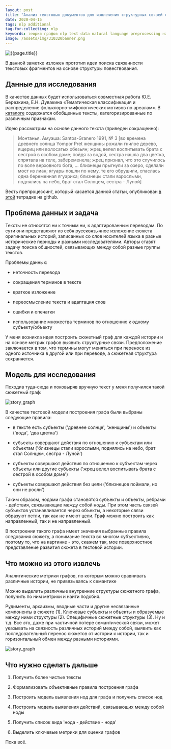 ```yaml
---
layout: post
title: "Анализ текстовых документов для извлечения структурных связей с другими документами"
date: 2020-04-15
tags: nlp additional
tag-for-collecting: nlp
keywords: теория графов nlp text data natural language preprocessing направленный граф cs224w
image: /assets/img/310320banner.png
---
```


![{{page.title}}](../../..{{page.image}})

В данной заметке изложен прототип идеи поиска связанности текстовых фрагментов на основе структуры повествования.

## Данные для исследования

В качестве данных будет использоваться совместная работа Ю.Е. Березкина, Е.Н. Дувакина «Тематическая классификация и распределение фольклорно-мифологических мотивов по ареалам». В [каталоге](http://www.ruthenia.ru/folklore/berezkin/) содержатся обобщенные тексты, категоризированные по различным признакам.

Идею рассмотрим на основе данного текста (приведен сокращенно):

> Монтанья. Амуэша: Santos-Granero 1991, № 3 [во времена древнего солнца Yompor Pret женщины рожали гнилое дерево, ящериц или волосатых обезьян; жрец велел воспитывать брата с сестрой в особом доме; пойдя за водой, сестра нашла два цветка, спрятала на теле, забеременела; жрец признал, что это случилось по воле верховного бога, ... близнецы прыгнули за озеро, сделали мост из лиан; ягуары пошли по нему, те его обрушили, спаслась одна беременная ягуариха; близнецы стали взрослыми, поднялись на небо, брат стал Солнцем, сестра - Луной]

Весть препроцессинг, который касается данной статьи, опубликован [в этой](https://github.com/KonstantinKlepikov/SGmyth/blob/master/kernels/story_graph_prototype.ipynb) тетрадке на github.

## Проблема данных и задача

Тексты не относятся ни к точным ни, к адаптированным переводам. По сути они представляют из себя русскоязычное изложение сюжета оригинальных историй, записанных со слов носителей языка в разные исторические периоды и разными исследователями. Авторы ставят задачу поиска общностей, связывающих между собой разные группы текстов.

Проблемы данных:

- неточность перевода

- сокращения терминов в тексте

- краткое изложение

- переосмысление текста и адаптация слов

- ошибки и опечатки

- использование множества терминов по отношению к одному субъекту/объекту

У меня возникла идея построить сюжетный граф для каждой истории и на основе метрик графов выявить структурные связи. Предположение заключается в том, что термины могут меняться при переносе из одного источника в другой или при переводе, а сюжетная структура сохраняется.

## Модель для исследования

Походив туда-сюда и поковыряв вручную текст у меня получился такой сюжетный граф:

![story_graph](../../../assets/img/150420-01.png)

В качестве тестовой модели построения графа были выбраны следующие правила:

- в тексте есть субъекты ('древнеe солнце', 'женщины') и объекты ('вода', 'два цветка')

- субьекты совершают действия по отношению к субъектам или объектам ('близнецы стали взрослыми, поднялись на небо, брат стал Солнцем, сестра - Луной')

- субъекты совершают действия по отношению к субъектам через объекты или другие субъекты ('жрец велел воспитывать брата с сестрой в особом доме')

- субъекты совершают действия без цели ('близнецов поймали, но они не росли')

Таким образом, нодами графа становятся субъекты и объекты, ребрами - действия, связывающие между собой ноды. При этом часть связей субъектов устанавливается через объекты, а некоторые связи образуют петли, так как не имеют цели. Граф можно построить как направленный, так и не направленный.

В построении такого графа имеет значения выбранные правила следования сюжету, а понимание текста во многом субъективно, поэтому то, что на картинке - это, скажем так, мое поверхностное представление развития сюжета в тестовой истории.

## Что можно из этого извлечь

Аналитические метрики графов, по которым можно сравнивать различные истории, не привязываясь к семантике

Можно выделить различные внутренние структуры сюжетного графа, получить по ним метрики и найти подобия.

Рудименты, архаизмы, вводные части и другие несвязанные компоненты в сюжете (1). Ключевые субъекты и объекты и образуемые между ними структуры (2). Специфичные сюжетные структуры (3). Ну и т.д. Все это, даже при частичной потере семантической связи, может указывать на связность различных историй между собой, выявить как последовательный перенос сюжетов от истории к истории, так и горизонтальный обмен между разными историями.

![story_graph](../../../assets/img/150420-02.png)

## Что нужно сделать дальше

1. Получить более чистые тексты

2. Формализовать объективные правила построения графа

3. Построить модель выявления нод для графа и получить список нод

4. Построить модель выявления действий, связывающих между собой ноды

5. Получить список вида 'нода - действие - нода'

6. Выделить ключевые метрики для оценки графов

Пока всё.
